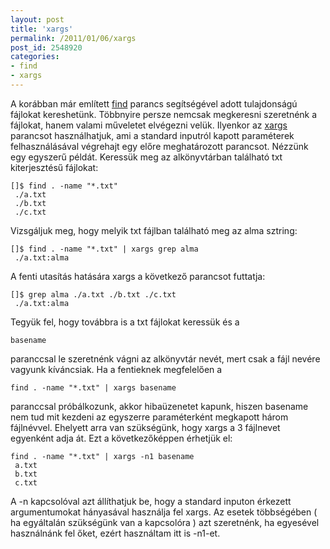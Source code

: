 ```yaml
---
layout: post
title: 'xargs'
permalink: /2011/01/06/xargs
post_id: 2548920
categories: 
- find
- xargs
---
```


A korábban már említett 
[find](/2010/11/14/find_2) parancs segítségével adott tulajdonságú fájlokat kereshetünk. Többnyire persze nemcsak megkeresni szeretnénk a fájlokat, hanem valami műveletet elvégezni velük. Ilyenkor az 
[xargs](http://hu.wikipedia.org/wiki/Xargs) parancsot használhatjuk, ami a standard inputról kapott paraméterek felhasználásával végrehajt egy előre meghatározott parancsot. 
Nézzünk egy egyszerű példát. 
Keressük meg az alkönyvtárban található txt kiterjesztésű fájlokat: 
```
[]$ find . -name "*.txt"
 ./a.txt
 ./b.txt
 ./c.txt
``` 
Vizsgáljuk meg, hogy melyik txt fájlban található meg az alma sztring: 
```
[]$ find . -name "*.txt" | xargs grep alma
 ./a.txt:alma
``` 
A fenti utasítás hatására xargs a következő parancsot futtatja: 
```
[]$ grep alma ./a.txt ./b.txt ./c.txt
 ./a.txt:alma
``` 
Tegyük fel, hogy továbbra is a txt fájlokat keressük és a 
```
basename
```
 paranccsal le szeretnénk vágni az alkönyvtár nevét, mert csak a fájl nevére vagyunk kíváncsiak. Ha a fentieknek megfelelően a 
```
find . -name "*.txt" | xargs basename
``` 
paranccsal próbálkozunk, akkor hibaüzenetet kapunk, hiszen basename nem tud mit kezdeni az egyszerre paraméterként megkapott három fájlnévvel. Ehelyett arra van szükségünk, hogy xargs a 3 fájlnevet egyenként adja át. Ezt a következőképpen érhetjük el: 
```
find . -name "*.txt" | xargs -n1 basename
 a.txt
 b.txt
 c.txt
``` 
A -n kapcsolóval azt állíthatjuk be, hogy a standard inputon érkezett argumentumokat hányasával használja fel xargs. Az esetek többségében ( ha egyáltalán szükségünk van a kapcsolóra ) azt szeretnénk, ha egyesével használnánk fel őket, ezért használtam itt is -n1-et.
   
 